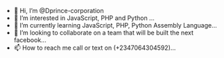 - 👋 Hi, I’m @Dprince-corporation
- 👀 I’m interested in JavaScript, PHP and Python ...
- 🌱 I’m currently learning  JavaScript, PHP, Python Assembly Language...
- 💞️ I’m looking to collaborate on a team that will be built the next facebook...
- 📫 How to reach me call or text on (+2347064304592)...

<!---
Dprince-corporation/Dprince-corporation is a ✨ special ✨ repository because its `README.md` (this file) appears on your GitHub profile.
You can click the Preview link to take a look at your changes.
--->
